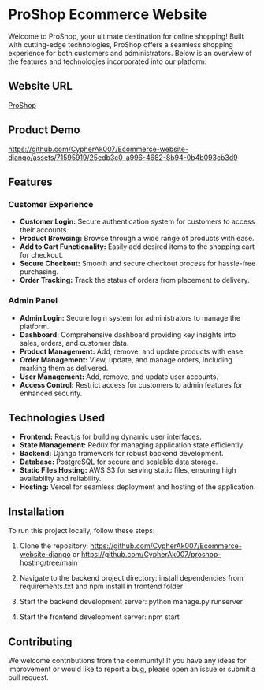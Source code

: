 # ProShop Ecommerce Website

Welcome to ProShop, your ultimate destination for online shopping! Built with cutting-edge technologies, ProShop offers a seamless shopping experience for both customers and administrators. Below is an overview of the features and technologies incorporated into our platform.

## Website URL
[ProShop](https://proshop-hosting-m2jn0ab9j-abhisheks-projects-1fe066f3.vercel.app/)

## Product Demo

https://github.com/CypherAk007/Ecommerce-website-django/assets/71595919/25edb3c0-a996-4682-8b94-0b4b093cb3d9

## Features

### Customer Experience
- **Customer Login:** Secure authentication system for customers to access their accounts.
- **Product Browsing:** Browse through a wide range of products with ease.
- **Add to Cart Functionality:** Easily add desired items to the shopping cart for checkout.
- **Secure Checkout:** Smooth and secure checkout process for hassle-free purchasing.
- **Order Tracking:** Track the status of orders from placement to delivery.
  
### Admin Panel
- **Admin Login:** Secure login system for administrators to manage the platform.
- **Dashboard:** Comprehensive dashboard providing key insights into sales, orders, and customer data.
- **Product Management:** Add, remove, and update products with ease.
- **Order Management:** View, update, and manage orders, including marking them as delivered.
- **User Management:** Add, remove, and update user accounts.
- **Access Control:** Restrict access for customers to admin features for enhanced security.

## Technologies Used
- **Frontend:** React.js for building dynamic user interfaces.
- **State Management:** Redux for managing application state efficiently.
- **Backend:** Django framework for robust backend development.
- **Database:** PostgreSQL for secure and scalable data storage.
- **Static Files Hosting:** AWS S3 for serving static files, ensuring high availability and reliability.
- **Hosting:** Vercel for seamless deployment and hosting of the application.

## Installation

To run this project locally, follow these steps:

1. Clone the repository: https://github.com/CypherAk007/Ecommerce-website-django or https://github.com/CypherAk007/proshop-hosting/tree/main

2. Navigate to the backend project directory: install dependencies from requirements.txt and npm install in frontend folder


3. Start the backend development server: python manage.py runserver

4. Start the frontend development server: npm start

## Contributing

We welcome contributions from the community! If you have any ideas for improvement or would like to report a bug, please open an issue or submit a pull request.





